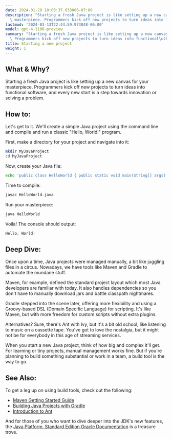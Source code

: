 ```yaml
---
date: 2024-01-20 18:03:37.633006-07:00
description: "Starting a fresh Java project is like setting up a new canvas for your\
  \ masterpiece. Programmers kick off new projects to turn ideas into functional\u2026"
lastmod: '2024-03-13T22:44:59.973048-06:00'
model: gpt-4-1106-preview
summary: "Starting a fresh Java project is like setting up a new canvas for your masterpiece.\
  \ Programmers kick off new projects to turn ideas into functional\u2026"
title: Starting a new project
weight: 1
---
```


## What & Why?

Starting a fresh Java project is like setting up a new canvas for your masterpiece. Programmers kick off new projects to turn ideas into functional software, and every new start is a step towards innovation or solving a problem.

## How to:

Let's get to it. We'll create a simple Java project using the command line and compile and run a classic "Hello, World!" program.

First, make a directory for your project and navigate into it:

```bash
mkdir MyJavaProject
cd MyJavaProject
```

Now, create your Java file:

```bash
echo 'public class HelloWorld { public static void main(String[] args) { System.out.println("Hello, World!"); }}' > HelloWorld.java
```

Time to compile:

```bash
javac HelloWorld.java
```

Run your masterpiece:

```bash
java HelloWorld
```

Voilà! The console should output:

```java
Hello, World!
```

## Deep Dive:

Once upon a time, Java projects were managed manually, a bit like juggling files in a circus. Nowadays, we have tools like Maven and Gradle to automate the mundane stuff.

Maven, for example, defined the standard project layout which most Java developers are familiar with today. It also handles dependencies so you don't have to manually download jars and battle classpath nightmares.

Gradle stepped into the scene later, offering more flexibility and using a Groovy-based DSL (Domain Specific Language) for scripting. It's like Maven, but with more freedom for custom scripts without extra plugins.

Alternatives? Sure, there's Ant with Ivy, but it's a bit old school, like listening to music on a cassette tape. You've got to love the nostalgia, but it might not be for everybody in this age of streaming services.

When you start a new Java project, think of how big and complex it'll get. For learning or tiny projects, manual management works fine. But if you're planning to build something substantial or work in a team, a build tool is the way to go.

## See Also:

To get a leg up on using build tools, check out the following:

- [Maven Getting Started Guide](https://maven.apache.org/guides/getting-started/index.html)
- [Building Java Projects with Gradle](https://spring.io/guides/gs/gradle/)
- [Introduction to Ant](https://ant.apache.org/manual/index.html)

And for those of you who want to dive deeper into the JDK's new features, the [Java Platform, Standard Edition Oracle Documentation](https://docs.oracle.com/en/java/javase/index.html) is a treasure trove.
